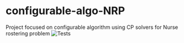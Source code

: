 # configurable-algo-NRP
Project focused on configurable algorithm using CP solvers for Nurse rostering problem
![Tests](https://github.com/Efnalim/configurable-algo-NRP/actions/workflows/tests.yml/badge.svg)